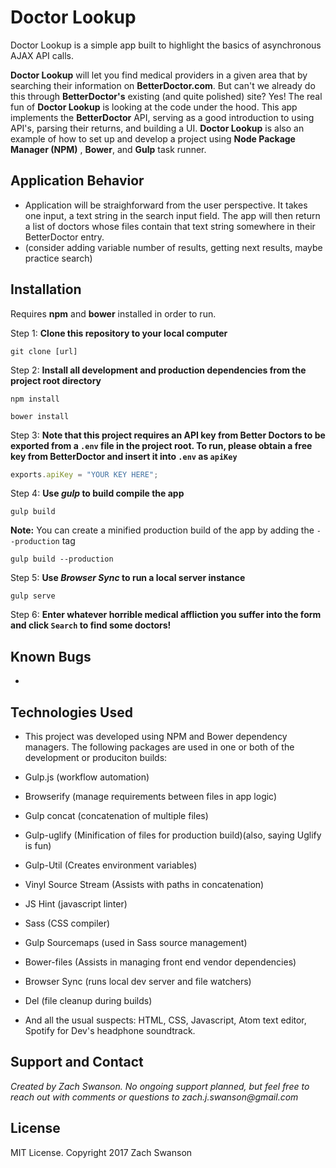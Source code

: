 # Doctor Lookup

Doctor Lookup is a simple app built to highlight the basics of asynchronous AJAX API calls.

**Doctor Lookup** will let you find medical providers in a given area that by searching their information on **BetterDoctor.com**.  But can't we already do this through **BetterDoctor's** existing (and quite polished) site?  Yes!  The real fun of **Doctor Lookup** is looking at the code under the hood.  This app implements the **BetterDoctor** API, serving as a good introduction to using API's, parsing their returns, and building a UI.
**Doctor Lookup** is also an example of how to set up and develop a project using **Node Package Manager (NPM)** , **Bower**, and **Gulp** task runner.

## Application Behavior

* Application will be straighforward from the user perspective.  It takes one input, a text string in the search input field.  The app will then return a list of doctors whose files contain that text string somewhere in their BetterDoctor entry.
* (consider adding variable number of results, getting next results, maybe practice search)

## Installation

Requires **npm** and **bower** installed in order to run.

Step 1: **Clone this repository to your local computer**

```console
git clone [url]
```

Step 2: **Install all development and production dependencies from the project root directory**

```console
npm install
```
```
bower install
```
Step 3: **Note that this project requires an API key from Better Doctors to be exported from a `.env` file in the project root. To run, please obtain a free key from BetterDoctor and insert it into  `.env` as `apiKey`**

```js
exports.apiKey = "YOUR KEY HERE";
```

Step 4: **Use _gulp_ to build compile the app**

```console
gulp build
```

**Note:** You can create a minified production build of the app by adding the `--production` tag

```console
gulp build --production
```

Step 5: **Use _Browser Sync_ to run a local server instance**

```console
gulp serve
```

Step 6: **Enter whatever horrible medical affliction you suffer into the form and click `Search` to find some doctors!**


## Known Bugs

*

## Technologies Used

* This project was developed using NPM and Bower dependency managers.  The following packages are used in one or both of the development or produciton builds:
*   Gulp.js (workflow automation)
*   Browserify (manage requirements between files in app logic)
*   Gulp concat (concatenation of multiple files)
*   Gulp-uglify (Minification of files for production build)(also, saying Uglify is fun)
*   Gulp-Util (Creates environment variables)
*   Vinyl Source Stream (Assists with paths in concatenation)
*   JS Hint (javascript linter)
*   Sass (CSS compiler)
*   Gulp Sourcemaps (used in Sass source management)
*   Bower-files (Assists in managing front end vendor dependencies)
*   Browser Sync (runs local dev server and file watchers)
*   Del (file cleanup during builds)

*   And all the usual suspects: HTML, CSS, Javascript, Atom text editor, Spotify for Dev's headphone soundtrack.

## Support and Contact

_Created by Zach Swanson.  No ongoing support planned, but feel free to reach out with comments or questions to zach.j.swanson@gmail.com_

## License

MIT License. Copyright 2017 Zach Swanson
